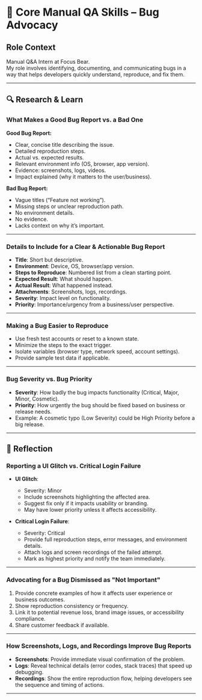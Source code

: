 # 📢 Core Manual QA Skills – Bug Advocacy

## Role Context

Manual Q&A Intern at Focus Bear.  
My role involves identifying, documenting, and communicating bugs in a way that helps developers quickly understand, reproduce, and fix them.

---

## 🔍 Research & Learn

### What Makes a Good Bug Report vs. a Bad One

**Good Bug Report:**

- Clear, concise title describing the issue.
- Detailed reproduction steps.
- Actual vs. expected results.
- Relevant environment info (OS, browser, app version).
- Evidence: screenshots, logs, videos.
- Impact explained (why it matters to the user/business).

**Bad Bug Report:**

- Vague titles (“Feature not working”).
- Missing steps or unclear reproduction path.
- No environment details.
- No evidence.
- Lacks context on why it’s important.

---

### Details to Include for a Clear & Actionable Bug Report

- **Title**: Short but descriptive.
- **Environment**: Device, OS, browser/app version.
- **Steps to Reproduce**: Numbered list from a clean starting point.
- **Expected Result**: What should happen.
- **Actual Result**: What happened instead.
- **Attachments**: Screenshots, logs, recordings.
- **Severity**: Impact level on functionality.
- **Priority**: Importance/urgency from a business/user perspective.

---

### Making a Bug Easier to Reproduce

- Use fresh test accounts or reset to a known state.
- Minimize the steps to the exact trigger.
- Isolate variables (browser type, network speed, account settings).
- Provide sample test data if applicable.

---

### Bug Severity vs. Bug Priority

- **Severity**: How badly the bug impacts functionality (Critical, Major, Minor, Cosmetic).
- **Priority**: How urgently the bug should be fixed based on business or release needs.
- Example: A cosmetic typo (Low Severity) could be High Priority before a big release.

---

## 📝 Reflection

### Reporting a UI Glitch vs. Critical Login Failure

- **UI Glitch**:

  - Severity: Minor
  - Include screenshots highlighting the affected area.
  - Suggest fix only if it impacts usability or branding.
  - May have lower priority unless it affects accessibility.

- **Critical Login Failure**:
  - Severity: Critical
  - Provide full reproduction steps, error messages, and environment details.
  - Attach logs and screen recordings of the failed attempt.
  - Mark as highest priority and notify the team immediately.

---

### Advocating for a Bug Dismissed as "Not Important"

1. Provide concrete examples of how it affects user experience or business outcomes.
2. Show reproduction consistency or frequency.
3. Link it to potential revenue loss, brand image issues, or accessibility compliance.
4. Share customer feedback if available.

---

### How Screenshots, Logs, and Recordings Improve Bug Reports

- **Screenshots**: Provide immediate visual confirmation of the problem.
- **Logs**: Reveal technical details (error codes, stack traces) that speed up debugging.
- **Recordings**: Show the entire reproduction flow, helping developers see the sequence and timing of actions.

---
